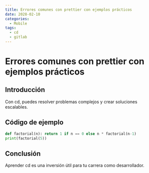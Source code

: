 ```yaml
---
title: Errores comunes con prettier con ejemplos prácticos
date: 2028-02-10
categories:
  - Mobile
tags:
  - cd
  - gitlab
---
```


# Errores comunes con prettier con ejemplos prácticos

## Introducción

Con cd, puedes resolver problemas complejos y crear soluciones escalables.

## Código de ejemplo

```python
def factorial(n): return 1 if n == 0 else n * factorial(n-1)
print(factorial(5))
```

## Conclusión

Aprender cd es una inversión útil para tu carrera como desarrollador.